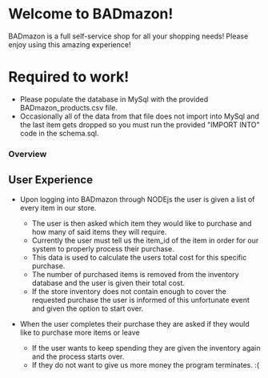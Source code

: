 # Welcome to BADmazon!
BADmazon is a full self-service shop for all your shopping needs! Please enjoy using this amazing experience!

# Required to work!
* Please populate the database in MySql with the provided BADmazon_products.csv file.
* Occasionally all of the data from that file does not import into MySql and the last item gets dropped so you must run the provided "IMPORT INTO" code in the schema.sql.

### Overview

## User Experience

* Upon logging into BADmazon through NODEjs the user is given a list of every item in our store.
  * The user is then asked which item they would like to purchase and how many of said items they will require.
  * Currently the user must tell us the item_id of the item in order for our system to properly process their purchase.
  * This data is used to calculate the users total cost for this specific purchase.
  * The number of purchased items is removed from the inventory database and the user is given their total cost.
  * If the store inventory does not contain enough to cover the requested purchase the user is informed of this unfortunate event and given the option to start over.

* When the user completes their purchase they are asked if they would like to purchase more items or leave
  * If the user wants to keep spending they are given the inventory again and the process starts over.
  * If they do not want to give us more money the program terminates. :(
